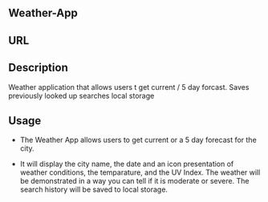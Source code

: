 
## Weather-App

## URL 

## Description
Weather application that allows users t get current / 5 day forcast. Saves previously looked up searches local storage

## Usage

* The Weather App allows users to get current or a 5 day forecast for the city.

* It will display the city name, the date and an icon presentation of weather conditions, the temparature, and the UV Index. The weather will be demonstrated in a way you can tell if it is moderate or severe. The search history will be saved to local storage. 